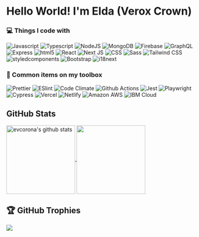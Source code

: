 # Hello World! I'm Elda (Verox Crown)

### 💻 Things I code with
![Javascript](https://img.shields.io/badge/javascript-F7DF1E.svg?style=flat&logo=javascript&logoColor=white)
![Typescript](https://img.shields.io/badge/typescript-3178C6.svg?style=flat&logo=typescript&logoColor=white)
![NodeJS](https://img.shields.io/badge/node.js-6DA55F?style=flat&logo=node.js&logoColor=white)
![MongoDB](https://img.shields.io/badge/mongodb-47A248.svg?style=flat&logo=mongodb&logoColor=white)
![Firebase](https://img.shields.io/badge/firebase-FFCA28.svg?style=flat&logo=firebase&logoColor=white)
![GraphQL](https://img.shields.io/badge/graphql-E10098.svg?style=flat&logo=graphql&logoColor=white)
![Express](https://img.shields.io/badge/express-000000.svg?style=flat&logo=express&logoColor=white)
![html5](https://img.shields.io/badge/html5-E34F26.svg?style=flat&logo=html5&logoColor=white)
![React](https://img.shields.io/badge/react-%2320232a.svg?style=flat&logo=react&logoColor=%2361DAFB)
![Next JS](https://img.shields.io/badge/Next-black?style=flat&logo=next.js&logoColor=white)
![CSS](https://img.shields.io/badge/css3-1572B6.svg?style=flat&logo=css3&logoColor=white)
![Sass](https://img.shields.io/badge/sass-CC6699.svg?style=flat&logo=sass&logoColor=white)
![Tailwind CSS](https://img.shields.io/badge/tailwindcss-06B6D4.svg?style=flat&logo=tailwindcss&logoColor=white)
![styledcomponents](https://img.shields.io/badge/styledcomponents-DB7093.svg?style=flat&logo=styledcomponents&logoColor=white)
![Bootstrap](https://img.shields.io/badge/bootstrap-7952B3.svg?style=flat&logo=bootstrap&logoColor=white)
![i18next](https://img.shields.io/badge/i18next-26A69A.svg?style=flat&logo=i18next&logoColor=white)


### 🧰 Common items on my toolbox
![Prettier](https://img.shields.io/badge/prettier-F7B93E.svg?style=flat&logo=prettier&logoColor=white)
![ESlint](https://img.shields.io/badge/eslint-4B32C3.svg?style=flat&logo=eslint&logoColor=white)
![Code Climate](https://img.shields.io/badge/codeclimate-000000.svg?style=flat&logo=codeclimate&logoColor=white)
![Github Actions](https://img.shields.io/badge/githubactions-2088FF.svg?style=flat&logo=githubactions&logoColor=white)
![Jest](https://img.shields.io/badge/jest-C21325.svg?style=flat&logo=jest&logoColor=white)
![Playwright](https://img.shields.io/badge/playwright-2EAD33.svg?style=flat&logo=playwright&logoColor=white)
![Cypress](https://img.shields.io/badge/cypress-17202C.svg?style=flat&logo=cypress&logoColor=white)
![Vercel](https://img.shields.io/badge/vercel-000000.svg?style=flat&logo=vercel&logoColor=white)
![Netlify](https://img.shields.io/badge/netlify-00C7B7.svg?style=flat&logo=netlify&logoColor=white)
![Amazon AWS](https://img.shields.io/badge/amazonaws-232F3E.svg?style=flat&logo=amazonaws&logoColor=white)
![IBM Cloud](https://img.shields.io/badge/ibmcloud-1261FE.svg?style=flat&logo=ibmcloud&logoColor=white)

## GitHub Stats

<a href="https://github.com/evcorona/github-readme-stats">
  <img height=180 align="center" src="https://github-readme-stats.vercel.app/api?username=evcorona&show_icons=true&include_all_commits=true&theme=algolia" alt="evcorona's github stats" />
</a>
<a href="https://github.com/evcorona/github-readme-stats">
  <img height=180 align="center" src="https://github-readme-stats.vercel.app/api/top-langs?username=evcorona&layout=compact&include_all_commits=true&theme=algolia&langs_count=8" /> 
</a>

## 🏆 GitHub Trophies

![](https://github-profile-trophy.vercel.app/?username=evcorona&theme=discord&no-frame=true&no-bg=false&margin-w=4)

<!--
Here are some ideas to get you started:
- 🔭 I’m currently working on ...
- 🌱 I’m currently learning ...
- 👯 I’m looking to collaborate on ...
- 🤔 I’m looking for help with ...
- 💬 Ask me about ...
- 📫 How to reach me: ...
- 😄 Pronouns: ...
- ⚡ Fun fact: ...
-->


